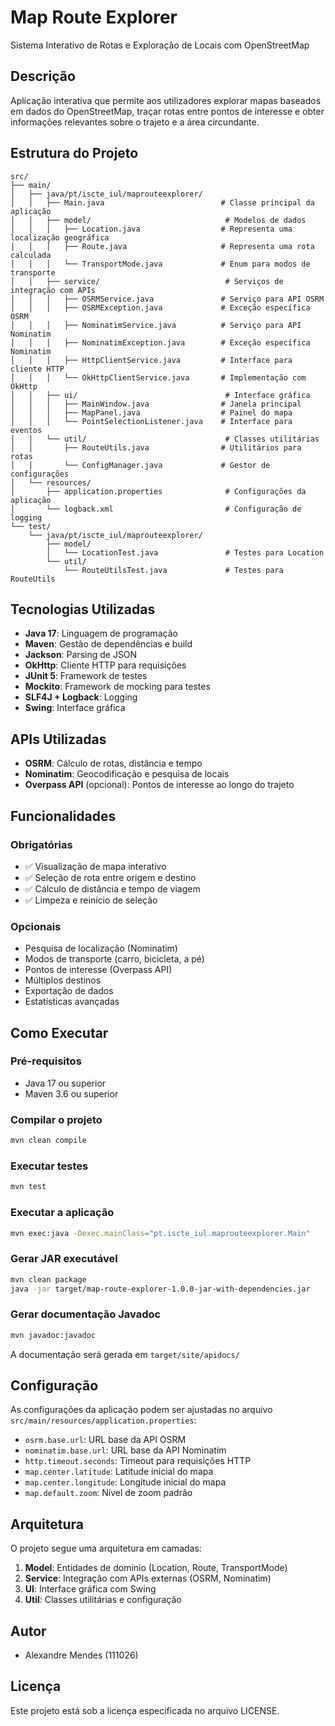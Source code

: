 # Map Route Explorer

Sistema Interativo de Rotas e Exploração de Locais com OpenStreetMap

## Descrição

Aplicação interativa que permite aos utilizadores explorar mapas baseados em dados do OpenStreetMap, traçar rotas entre pontos de interesse e obter informações relevantes sobre o trajeto e a área circundante.

## Estrutura do Projeto

```
src/
├── main/
│   ├── java/pt/iscte_iul/maprouteexplorer/
│   │   ├── Main.java                          # Classe principal da aplicação
│   │   ├── model/                              # Modelos de dados
│   │   │   ├── Location.java                  # Representa uma localização geográfica
│   │   │   ├── Route.java                     # Representa uma rota calculada
│   │   │   └── TransportMode.java             # Enum para modos de transporte
│   │   ├── service/                            # Serviços de integração com APIs
│   │   │   ├── OSRMService.java               # Serviço para API OSRM
│   │   │   ├── OSRMException.java             # Exceção específica OSRM
│   │   │   ├── NominatimService.java          # Serviço para API Nominatim
│   │   │   ├── NominatimException.java        # Exceção específica Nominatim
│   │   │   ├── HttpClientService.java         # Interface para cliente HTTP
│   │   │   └── OkHttpClientService.java       # Implementação com OkHttp
│   │   ├── ui/                                 # Interface gráfica
│   │   │   ├── MainWindow.java                # Janela principal
│   │   │   ├── MapPanel.java                  # Painel do mapa
│   │   │   └── PointSelectionListener.java    # Interface para eventos
│   │   └── util/                               # Classes utilitárias
│   │       ├── RouteUtils.java                # Utilitários para rotas
│   │       └── ConfigManager.java             # Gestor de configurações
│   └── resources/
│       ├── application.properties              # Configurações da aplicação
│       └── logback.xml                         # Configuração de logging
└── test/
    └── java/pt/iscte_iul/maprouteexplorer/
        ├── model/
        │   └── LocationTest.java               # Testes para Location
        └── util/
            └── RouteUtilsTest.java             # Testes para RouteUtils
```

## Tecnologias Utilizadas

- **Java 17**: Linguagem de programação
- **Maven**: Gestão de dependências e build
- **Jackson**: Parsing de JSON
- **OkHttp**: Cliente HTTP para requisições
- **JUnit 5**: Framework de testes
- **Mockito**: Framework de mocking para testes
- **SLF4J + Logback**: Logging
- **Swing**: Interface gráfica

## APIs Utilizadas

- **OSRM**: Cálculo de rotas, distância e tempo
- **Nominatim**: Geocodificação e pesquisa de locais
- **Overpass API** (opcional): Pontos de interesse ao longo do trajeto

## Funcionalidades

### Obrigatórias
- ✅ Visualização de mapa interativo
- ✅ Seleção de rota entre origem e destino
- ✅ Cálculo de distância e tempo de viagem
- ✅ Limpeza e reinício de seleção

### Opcionais
- Pesquisa de localização (Nominatim)
- Modos de transporte (carro, bicicleta, a pé)
- Pontos de interesse (Overpass API)
- Múltiplos destinos
- Exportação de dados
- Estatísticas avançadas

## Como Executar

### Pré-requisitos
- Java 17 ou superior
- Maven 3.6 ou superior

### Compilar o projeto
```bash
mvn clean compile
```

### Executar testes
```bash
mvn test
```

### Executar a aplicação
```bash
mvn exec:java -Dexec.mainClass="pt.iscte_iul.maprouteexplorer.Main"
```

### Gerar JAR executável
```bash
mvn clean package
java -jar target/map-route-explorer-1.0.0-jar-with-dependencies.jar
```

### Gerar documentação Javadoc
```bash
mvn javadoc:javadoc
```
A documentação será gerada em `target/site/apidocs/`

## Configuração

As configurações da aplicação podem ser ajustadas no arquivo `src/main/resources/application.properties`:

- `osrm.base.url`: URL base da API OSRM
- `nominatim.base.url`: URL base da API Nominatim
- `http.timeout.seconds`: Timeout para requisições HTTP
- `map.center.latitude`: Latitude inicial do mapa
- `map.center.longitude`: Longitude inicial do mapa
- `map.default.zoom`: Nível de zoom padrão

## Arquitetura

O projeto segue uma arquitetura em camadas:

1. **Model**: Entidades de domínio (Location, Route, TransportMode)
2. **Service**: Integração com APIs externas (OSRM, Nominatim)
3. **UI**: Interface gráfica com Swing
4. **Util**: Classes utilitárias e configuração

## Autor

- Alexandre Mendes (111026)

## Licença

Este projeto está sob a licença especificada no arquivo LICENSE.

